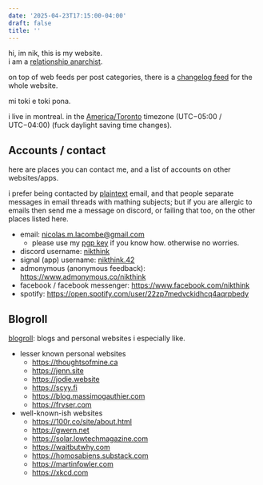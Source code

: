 ```yaml
---
date: '2025-04-23T17:15:00-04:00'
draft: false
title: ''
---
```


hi, im nik, this is my website.  
i am a [relationship anarchist](https://theanarchistlibrary.org/library/andie-nordgren-the-short-instructional-manifesto-for-relationship-anarchy).

on top of web feeds per post categories,
there is a [changelog feed](/changelog.rss) for the whole website.

mi toki e toki pona.

<!-- more -->

i live in montreal. in the [America/Toronto](https://en.wikipedia.org/wiki/Eastern_Time_Zone)
timezone (UTC−05:00 / UTC−04:00) (fuck daylight saving time changes).

## Accounts / contact
here are places you can contact me, and a list of accounts on other websites/apps.

i prefer being contacted by [plaintext](https://useplaintext.email/) email,
and that people separate messages in email threads with mathing subjects;
but if you are allergic to emails then send me a message on discord,
or failing that too, on the other places listed here.

- email: <nicolas.m.lacombe@gmail.com>
    - please use my [pgp key](/pgp-key.html) if you know how.
      otherwise no worries.
- discord username: [nikthink](https://discordapp.com/users/866092094015668235)
- signal (app) username: [nikthink.42](https://signal.me/#eu/mfx3Xdh38_4cB8Ic60U1thc3kASzgh8K5ppdUUUX591rYJiBxFRKCar1lX8JBb_R)
- admonymous (anonymous feedback): https://www.admonymous.co/nikthink
- facebook / facebook messenger: https://www.facebook.com/nikthink
- spotify: https://open.spotify.com/user/22zp7medvckidhcq4aqrpbedy

## Blogroll
[blogroll](https://en.wikipedia.org/wiki/Blogroll): blogs and personal websites i especially like.

- lesser known personal websites
    - <https://thoughtsofmine.ca>
    - <https://jenn.site>
    - <https://jodie.website>
    - <https://scyy.fi>
    - <https://blog.massimogauthier.com>
    - <https://frvser.com>
- well-known-ish websites
    - <https://100r.co/site/about.html>
    - <https://gwern.net>
    - <https://solar.lowtechmagazine.com>
    - <https://waitbutwhy.com>
    - <https://homosabiens.substack.com>
    - <https://martinfowler.com>
    - <https://xkcd.com>
